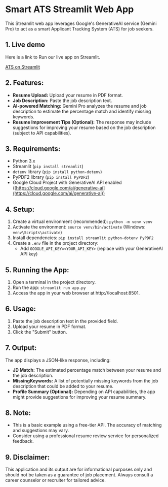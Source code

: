 # Smart ATS Streamlit Web App

This Streamlit web app leverages Google's GenerativeAI service (Gemini Pro) to act as a smart Applicant Tracking System (ATS) for job seekers.

## 1. Live demo

Here is a link to Run our live app on Streamlit.

[ATS on Streamlit](https://ats-llm.streamlit.app)

## 2. Features:

- **Resume Upload:** Upload your resume in PDF format.
- **Job Description:** Paste the job description text.
- **AI-powered Matching:** Gemini Pro analyzes the resume and job description to estimate the percentage match and identify missing keywords.
- **Resume Improvement Tips (Optional):** The response may include suggestions for improving your resume based on the job description (subject to API capabilities).

## 3. Requirements:

- Python 3.x
- Streamlit (`pip install streamlit`)
- `dotenv` library (`pip install python-dotenv`)
- PyPDF2 library (`pip install PyPDF2`)
- Google Cloud Project with GenerativeAI API enabled ([https://cloud.google.com/ai/generative-ai](https://cloud.google.com/ai/generative-ai))

## 4. Setup:

1. Create a virtual environment (recommended): `python -m venv venv`
2. Activate the environment: `source venv/bin/activate` (Windows: `venv\Scripts\activate`)
3. Install dependencies: `pip install streamlit python-dotenv PyPDF2`
4. Create a `.env` file in the project directory:
   - Add `GOOGLE_API_KEY=<YOUR_API_KEY>` (replace with your GenerativeAI API key)

## 5. Running the App:

1. Open a terminal in the project directory.
2. Run the app: `streamlit run app.py`
3. Access the app in your web browser at http://localhost:8501.

## 6. Usage:

1. Paste the job description text in the provided field.
2. Upload your resume in PDF format.
3. Click the "Submit" button.

## 7. Output:

The app displays a JSON-like response, including:

- **JD Match:** The estimated percentage match between your resume and the job description.
- **MissingKeywords:** A list of potentially missing keywords from the job description that could be added to your resume.
- **Profile Summary (Optional):** Depending on API capabilities, the app might provide suggestions for improving your resume summary.

## 8. Note:

- This is a basic example using a free-tier API. The accuracy of matching and suggestions may vary.
- Consider using a professional resume review service for personalized feedback.

## 9. Disclaimer:

This application and its output are for informational purposes only and should not be taken as a guarantee of job placement. Always consult a career counselor or recruiter for tailored advice.